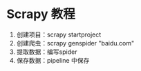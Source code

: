 # Scrapy 教程
1. 创建项目：scrapy startproject <projectname>
2. 创建爬虫：scrapy genspider <spidername> "baidu.com"
3. 提取数据：编写spider
4. 保存数据：pipeline 中保存